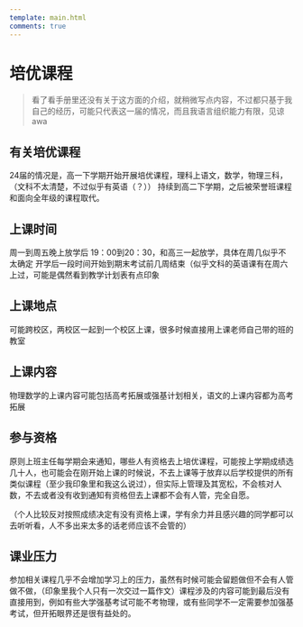 ```yaml
---
template: main.html
comments: true
---
```


# 培优课程

> 看了看手册里还没有关于这方面的介绍，就稍微写点内容，不过都只基于我自己的经历，可能只代表这一届的情况，而且我语言组织能力有限，见谅awa

## 有关培优课程

24届的情况是，高一下学期开始开展培优课程，理科上语文，数学，物理三科，（文科不太清楚，不过似乎有英语（？））
持续到高二下学期，之后被荣誉班课程和面向全年级的课程取代。

## 上课时间
周一到周五晚上放学后 19：00到20：30，和高三一起放学，具体在周几似乎不太确定
开学后一段时间开始到期末考试前几周结束（似乎文科的英语课有在周六上过，可能是偶然看到教学计划表有点印象

## 上课地点

可能跨校区，两校区一起到一个校区上课，很多时候直接用上课老师自己带的班的教室

## 上课内容

物理数学的上课内容可能包括高考拓展或强基计划相关，语文的上课内容都为高考拓展

## 参与资格

原则上班主任每学期会来通知，哪些人有资格去上培优课程，可能按上学期成绩选几十人，也可能会在刚开始上课的时候说，不去上课等于放弃以后学校提供的所有类似课程（至少我印象里和我这么说过），但实际上管理及其宽松，不会核对人数，不去或者没有收到通知有资格但去上课都不会有人管，完全自愿。

（个人比较反对按照成绩决定有没有资格上课，学有余力并且感兴趣的同学都可以去听听看，人不多出来太多的话老师应该不会管的）

## 课业压力

参加相关课程几乎不会增加学习上的压力，虽然有时候可能会留题做但不会有人管做不做，（印象里我个人只有一次交过一篇作文）课程涉及的内容可能到最后没有直接用到，例如有些大学强基考试可能不考物理，或有些同学不一定需要参加强基考试，但开拓眼界还是很有益处的。